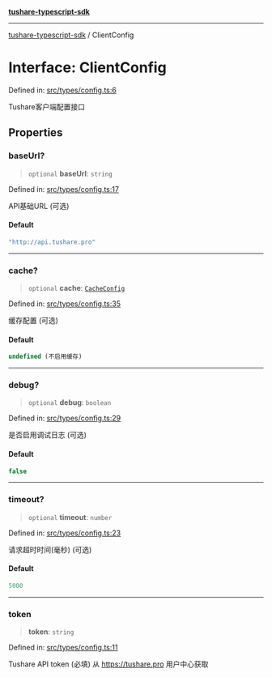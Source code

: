 [**tushare-typescript-sdk**](../index.md)

***

[tushare-typescript-sdk](../index.md) / ClientConfig

# Interface: ClientConfig

Defined in: [src/types/config.ts:6](https://github.com/hestudy/tushare-typescript-sdk/blob/c090018fe8d4baaa005cb4cd1e2cbe013fd57cc7/src/types/config.ts#L6)

Tushare客户端配置接口

## Properties

### baseUrl?

> `optional` **baseUrl**: `string`

Defined in: [src/types/config.ts:17](https://github.com/hestudy/tushare-typescript-sdk/blob/c090018fe8d4baaa005cb4cd1e2cbe013fd57cc7/src/types/config.ts#L17)

API基础URL (可选)

#### Default

```ts
"http://api.tushare.pro"
```

***

### cache?

> `optional` **cache**: [`CacheConfig`](CacheConfig.md)

Defined in: [src/types/config.ts:35](https://github.com/hestudy/tushare-typescript-sdk/blob/c090018fe8d4baaa005cb4cd1e2cbe013fd57cc7/src/types/config.ts#L35)

缓存配置 (可选)

#### Default

```ts
undefined (不启用缓存)
```

***

### debug?

> `optional` **debug**: `boolean`

Defined in: [src/types/config.ts:29](https://github.com/hestudy/tushare-typescript-sdk/blob/c090018fe8d4baaa005cb4cd1e2cbe013fd57cc7/src/types/config.ts#L29)

是否启用调试日志 (可选)

#### Default

```ts
false
```

***

### timeout?

> `optional` **timeout**: `number`

Defined in: [src/types/config.ts:23](https://github.com/hestudy/tushare-typescript-sdk/blob/c090018fe8d4baaa005cb4cd1e2cbe013fd57cc7/src/types/config.ts#L23)

请求超时时间(毫秒) (可选)

#### Default

```ts
5000
```

***

### token

> **token**: `string`

Defined in: [src/types/config.ts:11](https://github.com/hestudy/tushare-typescript-sdk/blob/c090018fe8d4baaa005cb4cd1e2cbe013fd57cc7/src/types/config.ts#L11)

Tushare API token (必填)
从 https://tushare.pro 用户中心获取
